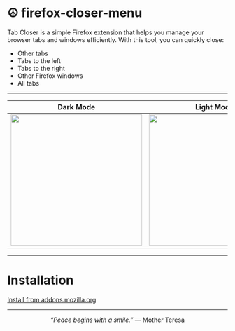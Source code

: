 # ☮️ firefox-closer-menu

Tab Closer is a simple Firefox extension that helps you manage your browser tabs and windows efficiently. With this tool, you can quickly close:

- Other tabs  
- Tabs to the left  
- Tabs to the right  
- Other Firefox windows
- All tabs

----------------------------------------------------------------------

| Dark Mode | Light Mode |
|-----------|------------|
| <img src="https://github.com/user-attachments/assets/02c79004-bdd9-4a33-a3be-f752dd7ebdb2" width="300"> | <img src="https://github.com/user-attachments/assets/9283d1b1-4d0c-4fc3-991b-f0fb642e216e" width="300"> |

----------------------------------------------------------------------

# Installation

<a href="https://addons.mozilla.org/tr/firefox/addon/closer-menu/"> Install from addons.mozilla.org</a>

----------------------------------------------------------------------

<p align="center"> <i>“Peace begins with a smile.”</i> — Mother Teresa </p>
